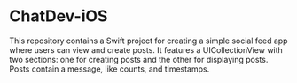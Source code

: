# ChatDev-iOS
This repository contains a Swift project for creating a simple social feed app where users can view and create posts. It features a UICollectionView with two sections: one for creating posts and the other for displaying posts. Posts contain a message, like counts, and timestamps.
